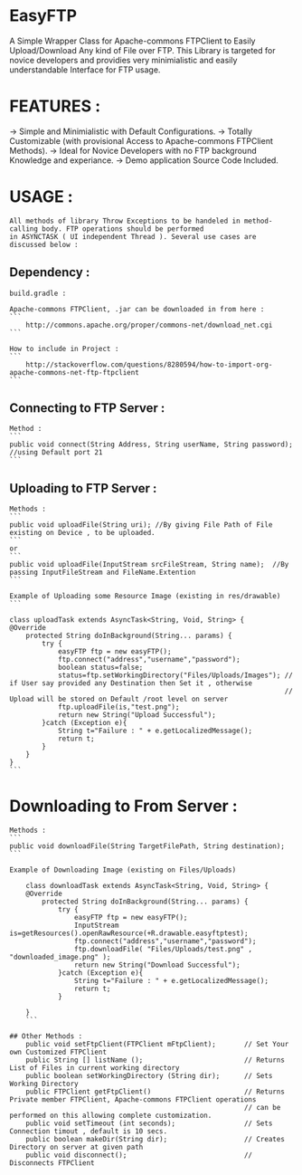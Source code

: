 # EasyFTP
A Simple Wrapper Class for Apache-commons FTPClient to Easily Upload/Download Any kind of File over FTP. This Library
is targeted for novice developers and providies very minimialistic and easily understandable Interface for FTP usage.

# FEATURES :
-> Simple and Minimialistic with Default Configurations.
-> Totally Customizable (with provisional Access to Apache-commons FTPClient Methods).
-> Ideal for Novice Developers with no FTP background Knowledge and experiance.
-> Demo application Source Code Included.

# USAGE : 
    All methods of library Throw Exceptions to be handeled in method-calling body. FTP operations should be performed
    in ASYNCTASK ( UI independent Thread ). Several use cases are discussed below :

## Dependency :

    build.gradle :
    
    Apache-commons FTPClient, .jar can be downloaded in from here :
    ```
        http://commons.apache.org/proper/commons-net/download_net.cgi
    ```
    
    How to include in Project : 
    ```
        http://stackoverflow.com/questions/8280594/how-to-import-org-apache-commons-net-ftp-ftpclient
    ```
        
    
## Connecting to FTP Server :
    
    Method : 
    ```    
    public void connect(String Address, String userName, String password); //using Default port 21
    ```
    
## Uploading to FTP Server :
    
    Methods :
    ```
    public void uploadFile(String uri); //By giving File Path of File existing on Device , to be uploaded.
    ```
    or
    ```
    public void uploadFile(InputStream srcFileStream, String name);  //By passing InputFileStream and FileName.Extention
    ```
    
    Example of Uploading some Resource Image (existing in res/drawable)
    ```
    
    class uploadTask extends AsyncTask<String, Void, String> {
    @Override
        protected String doInBackground(String... params) {
            try {
                easyFTP ftp = new easyFTP();
                ftp.connect("address","username","password");
                boolean status=false;
                status=ftp.setWorkingDirectory("Files/Uploads/Images"); // if User say provided any Destination then Set it , otherwise
                                                                        // Upload will be stored on Default /root level on server
                ftp.uploadFile(is,"test.png");
                return new String("Upload Successful");
            }catch (Exception e){
                String t="Failure : " + e.getLocalizedMessage();
                return t;
            }
        }
    }
    ```
    
# Downloading to From Server :
    
    Methods :
    ```
    public void downloadFile(String TargetFilePath, String destination);
    ```
    
    Example of Downloading Image (existing on Files/Uploads)
```
    class downloadTask extends AsyncTask<String, Void, String> {
    @Override
        protected String doInBackground(String... params) {
            try {
                easyFTP ftp = new easyFTP();
                InputStream is=getResources().openRawResource(+R.drawable.easyftptest);
                ftp.connect("address","username","password");
                ftp.downloadFile( "Files/Uploads/test.png" , "downloaded_image.png" );
                return new String("Download Successful");
            }catch (Exception e){
                String t="Failure : " + e.getLocalizedMessage();
                return t;
            }
        
    }
    ```
    
## Other Methods : 
    public void setFtpClient(FTPClient mFtpClient);       // Set Your own Customized FTPClient
    public String [] listName ();                         // Returns List of Files in current working directory
    public boolean setWorkingDirectory (String dir);      // Sets Working Directory
    public FTPClient getFtpClient()                       // Returns Private member FTPClient, Apache-commons FTPClient operations
                                                          // can be performed on this allowing complete customization.
    public void setTimeout (int seconds);                 // Sets Connection timout , default is 10 secs.
    public boolean makeDir(String dir);                   // Creates Directory on server at given path 
    public void disconnect();                             // Disconnects FTPClient
  

